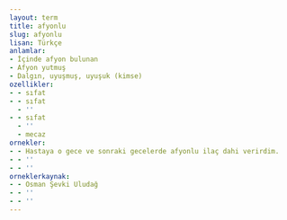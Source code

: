 ```yaml
---
layout: term
title: afyonlu
slug: afyonlu
lisan: Türkçe
anlamlar:
- İçinde afyon bulunan
- Afyon yutmuş
- Dalgın, uyuşmuş, uyuşuk (kimse)
ozellikler:
- - sıfat
- - sıfat
  - ''
- - sıfat
  - ''
  - mecaz
ornekler:
- - Hastaya o gece ve sonraki gecelerde afyonlu ilaç dahi verirdim.
- - ''
- - ''
orneklerkaynak:
- - Osman Şevki Uludağ
- - ''
- - ''
---
```

